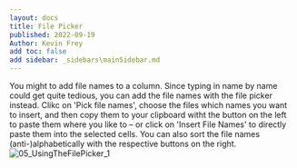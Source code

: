 ```yaml
---
layout: docs
title: File Picker
published: 2022-09-19
Author: Kevin Frey
add toc: false
add sidebar: _sidebars\mainSidebar.md
---
```



You might to add file names to a column. Since typing in name by name could get quite tedious, you can add the file names with the file picker instead. Clikc on 'Pick file names', choose the files which names you want to insert, and then copy them to your clipboard witht the button on the left to paste them where you like to – or click on 'Insert File Names' to directly paste them into the selected cells. You can also sort the file names (anti-)alphabetically with the respective buttons on the right.  
![05_UsingTheFilePicker_1](https://user-images.githubusercontent.com/47781170/110664295-8e408480-81c7-11eb-8211-ecdb9f2f06b8.png)
